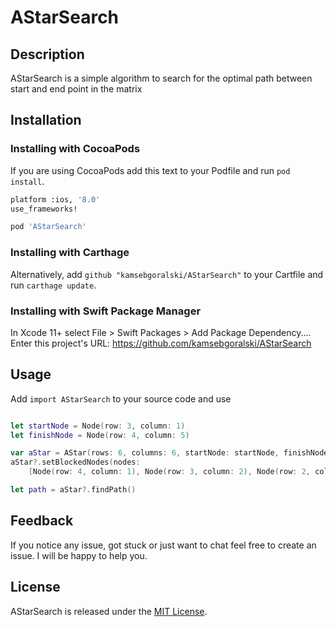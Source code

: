 # AStarSearch

## Description
AStarSearch is a simple algorithm to search for the optimal path between start and end point in the matrix

## Installation

### Installing with CocoaPods

If you are using CocoaPods add this text to your Podfile and run `pod install`.

```bash
platform :ios, '8.0'
use_frameworks!

pod 'AStarSearch'
```

### Installing with Carthage

Alternatively, add `github "kamsebgoralski/AStarSearch"` to your Cartfile and run `carthage update`.

### Installing with Swift Package Manager

In Xcode 11+ select File > Swift Packages > Add Package Dependency....
Enter this project's URL: https://github.com/kamsebgoralski/AStarSearch

## Usage

Add `import AStarSearch` to your source code and use

```Swift

let startNode = Node(row: 3, column: 1)
let finishNode = Node(row: 4, column: 5)

var aStar = AStar(rows: 6, columns: 6, startNode: startNode, finishNode: finishNode)
aStar?.setBlockedNodes(nodes:
    [Node(row: 4, column: 1), Node(row: 3, column: 2), Node(row: 2, column: 3), Node(row: 1, column: 4)])

let path = aStar?.findPath()
```

## Feedback

If you notice any issue, got stuck or just want to chat feel free to create an issue. I will be happy to help you.

## License

AStarSearch is released under the [MIT License](LICENSE).
